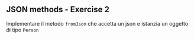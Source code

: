 ## JSON methods - Exercise 2

Implementare il metodo `fromJson` che accetta un json e istanzia un oggetto di tipo `Person`